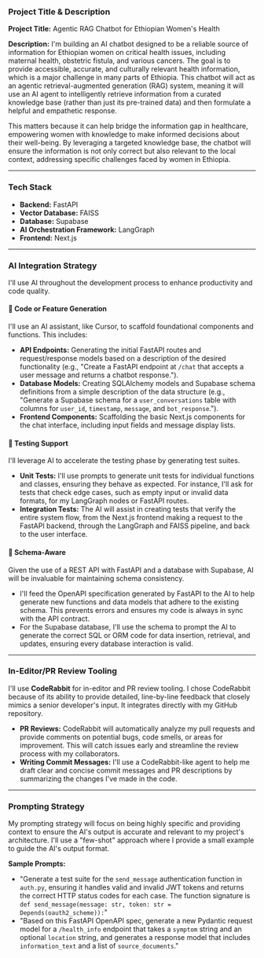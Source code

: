 ### Project Title & Description
**Project Title:** Agentic RAG Chatbot for Ethiopian Women's Health

**Description:** I'm building an AI chatbot designed to be a reliable source of information for Ethiopian women on critical health issues, including maternal health, obstetric fistula, and various cancers. The goal is to provide accessible, accurate, and culturally relevant health information, which is a major challenge in many parts of Ethiopia. This chatbot will act as an agentic retrieval-augmented generation (RAG) system, meaning it will use an AI agent to intelligently retrieve information from a curated knowledge base (rather than just its pre-trained data) and then formulate a helpful and empathetic response.

This matters because it can help bridge the information gap in healthcare, empowering women with knowledge to make informed decisions about their well-being. By leveraging a targeted knowledge base, the chatbot will ensure the information is not only correct but also relevant to the local context, addressing specific challenges faced by women in Ethiopia.

***

### Tech Stack
* **Backend:** FastAPI
* **Vector Database:** FAISS
* **Database:** Supabase
* **AI Orchestration Framework:** LangGraph
* **Frontend:** Next.js

***

### AI Integration Strategy
I'll use AI throughout the development process to enhance productivity and code quality.

#### 🧱 Code or Feature Generation
I'll use an AI assistant, like Cursor, to scaffold foundational components and functions. This includes:

* **API Endpoints:** Generating the initial FastAPI routes and request/response models based on a description of the desired functionality (e.g., "Create a FastAPI endpoint at `/chat` that accepts a user message and returns a chatbot response.").
* **Database Models:** Creating SQLAlchemy models and Supabase schema definitions from a simple description of the data structure (e.g., "Generate a Supabase schema for a `user_conversations` table with columns for `user_id`, `timestamp`, `message`, and `bot_response`.").
* **Frontend Components:** Scaffolding the basic Next.js components for the chat interface, including input fields and message display lists.

#### 🧪 Testing Support
I'll leverage AI to accelerate the testing phase by generating test suites.

* **Unit Tests:** I'll use prompts to generate unit tests for individual functions and classes, ensuring they behave as expected. For instance, I'll ask for tests that check edge cases, such as empty input or invalid data formats, for my LangGraph nodes or FastAPI routes.
* **Integration Tests:** The AI will assist in creating tests that verify the entire system flow, from the Next.js frontend making a request to the FastAPI backend, through the LangGraph and FAISS pipeline, and back to the user interface.

#### 📡 Schema-Aware
Given the use of a REST API with FastAPI and a database with Supabase, AI will be invaluable for maintaining schema consistency.

* I'll feed the OpenAPI specification generated by FastAPI to the AI to help generate new functions and data models that adhere to the existing schema. This prevents errors and ensures my code is always in sync with the API contract.
* For the Supabase database, I'll use the schema to prompt the AI to generate the correct SQL or ORM code for data insertion, retrieval, and updates, ensuring every database interaction is valid.

***

### In-Editor/PR Review Tooling
I'll use **CodeRabbit** for in-editor and PR review tooling. I chose CodeRabbit because of its ability to provide detailed, line-by-line feedback that closely mimics a senior developer's input. It integrates directly with my GitHub repository.

* **PR Reviews:** CodeRabbit will automatically analyze my pull requests and provide comments on potential bugs, code smells, or areas for improvement. This will catch issues early and streamline the review process with my collaborators.
* **Writing Commit Messages:** I'll use a CodeRabbit-like agent to help me draft clear and concise commit messages and PR descriptions by summarizing the changes I've made in the code.

***

### Prompting Strategy
My prompting strategy will focus on being highly specific and providing context to ensure the AI's output is accurate and relevant to my project's architecture. I'll use a "few-shot" approach where I provide a small example to guide the AI's output format.

**Sample Prompts:**

* "Generate a test suite for the `send_message` authentication function in `auth.py`, ensuring it handles valid and invalid JWT tokens and returns the correct HTTP status codes for each case. The function signature is `def send_message(message: str, token: str = Depends(oauth2_scheme)):`"
* "Based on this FastAPI OpenAPI spec, generate a new Pydantic request model for a `/health_info` endpoint that takes a `symptom` string and an optional `location` string, and generates a response model that includes `information_text` and a list of `source_documents`."
